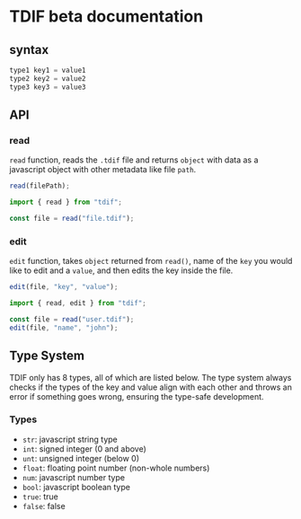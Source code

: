 # TDIF beta documentation

## syntax

```ts
type1 key1 = value1
type2 key2 = value2
type3 key3 = value3
```

## API

### read

`read` function, reads the `.tdif` file and returns `object` with data as a javascript object with other metadata like file `path`.

```ts
read(filePath);
```

```ts
import { read } from "tdif";

const file = read("file.tdif");
```

### edit

`edit` function, takes `object` returned from `read()`, name of the `key` you would like to edit and a `value`, and then edits the key inside the file.

```ts
edit(file, "key", "value");
```

```ts
import { read, edit } from "tdif";

const file = read("user.tdif");
edit(file, "name", "john");
```

## Type System

TDIF only has 8 types, all of which are listed below. The type system always checks if the types of the key and value align with each other and throws an error if something goes wrong, ensuring the type-safe development.

### Types

- `str`: javascript string type
- `int`: signed integer (0 and above)
- `unt`: unsigned integer (below 0)
- `float`: floating point number (non-whole numbers)
- `num`: javascript number type
- `bool`: javascript boolean type
- `true`: true
- `false`: false
